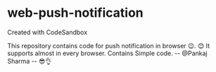 # web-push-notification
Created with CodeSandbox

This repository contains code for push notification in browser 😉.
😊 It supports almost in every browser.
Contains Simple code.
-- @Pankaj Sharma --
      😎👌

